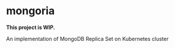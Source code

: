 # mongoria

**This project is WIP.**

An implementation of MongoDB Replica Set on Kubernetes cluster
